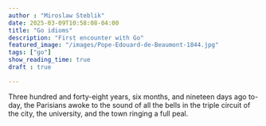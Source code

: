 ```yaml
---
author : "Miroslaw Steblik"  
date: 2025-03-09T10:58:08-04:00
title: "Go idioms"
description: "First encounter with Go"
featured_image: "/images/Pope-Edouard-de-Beaumont-1844.jpg"
tags: ["go"]
show_reading_time: true
draft : true

---
```


Three hundred and forty-eight years, six months, and nineteen days ago
to-day, the Parisians awoke to the sound of all the bells in the triple
circuit of the city, the university, and the town ringing a full peal.